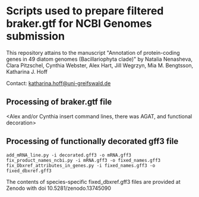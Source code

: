 # Scripts used to prepare filtered braker.gtf for NCBI Genomes submission

This repository attains to the manuscript "Annotation of protein-coding genes in 49 diatom genomes (Bacillariophyta clade)" by Natalia Nenasheva, Clara Pitzschel, Cynthia Webster, Alex Hart, Jill Wegrzyn, Mia M. Bengtsson, Katharina J. Hoff

Contact: katharina.hoff@uni-greifswald.de

## Processing of braker.gtf file

<Alex and/or Cynthia insert command lines, there was AGAT, and functional decoration>

## Processing of functionally decorated gff3 file

```
add_mRNA_line.py -i decorated.gff3 -o mRNA.gff3
fix_product_names_ncbi.py -i mRNA.gff3 -o fixed_names.gff3
fix_Dbxref_attributes_in_genes.py -i fixed_names.gff3 -o fixed_dbxref.gff3
```

The contents of species-specific fixed_dbxref.gff3 files are provided at Zenodo with doi 10.5281/zenodo.13745090
